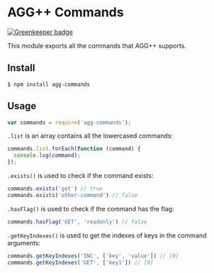 # AGG++ Commands

[![Greenkeeper badge](https://badges.greenkeeper.io/contactimpact/agg-commands.svg)](https://greenkeeper.io/)

This module exports all the commands that AGG++ supports.

## Install

```shell
$ npm install agg-commands
```

## Usage

```javascript
var commands = require('agg-commands');
```

`.list` is an array contains all the lowercased commands:

```javascript
commands.list.forEach(function (command) {
  console.log(command);
});
```

`.exists()` is used to check if the command exists:

```javascript
commands.exists('get') // true
commands.exists('other-command') // false
```

`.hasFlag()` is used to check if the command has the flag:

```javascript
commands.hasFlag('GET', 'readonly') // false
```

`.getKeyIndexes()` is used to get the indexes of keys in the command arguments:

```javascript
commands.getKeyIndexes('INC', ['key', 'value']) // [0]
commands.getKeyIndexes('GET', ['key1']) // [0]
```

